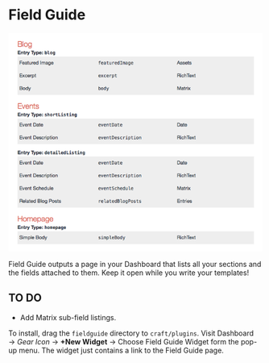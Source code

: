 # Field Guide

![Field Guide screenshot](screenshot.png)

Field Guide outputs a page in your Dashboard that lists all your sections and the fields attached to them. Keep it open while you write your templates!

TO DO
-----

- Add Matrix sub-field listings.

To install, drag the `fieldguide` directory to `craft/plugins`. Visit Dashboard → *Gear Icon* → **+New Widget** → Choose Field Guide Widget form the pop-up menu. The widget just contains a link to the Field Guide page.

